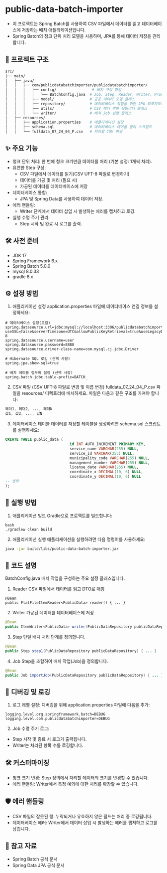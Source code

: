 # public-data-batch-importer

- 이 프로젝트는 Spring Batch를 사용하여 CSV 파일에서 데이터를 읽고 데이터베이스에 저장하는 배치 애플리케이션입니다.
- Spring Batch의 청크 단위 처리 모델을 사용하며, JPA를 통해 데이터 저장을 관리합니다.

## 📂 프로젝트 구조
```bash
src/
├── main/
│   ├── java/
│   │   ├── com/publicdatabatchimporter/publicdatabatchimporter/
│   │   │   ├── config/                # 배치 구성 파일
│   │   │   │   └── BatchConfig.java  # Job, Step, Reader, Writer, Processor 설정
│   │   │   ├── model/                # 공공 데이터 모델 클래스
│   │   │   ├── repository/           # 데이터베이스 작업을 위한 JPA 리포지토리
│   │   │   ├── utils/                # CSV 헤더 변환 유틸리티 클래스
│   │   │   └── writer/               # 배치 Job 실행 클래스
│   ├── resources/
│   │   ├── application.properties    # 애플리케이션 설정
│   │   ├── schema.sql                # 데이터베이스 테이블 정의 스크립트
│   │   └── fulldata_07_24_04_P.csv   # 처리할 CSV 파일
```

## ✨ 주요 기능

- 청크 단위 처리: 한 번에 청크 크기만큼 데이터를 처리 (기본 설정: 1개씩 처리).
- 유연한 Step 구성:
    - CSV 파일에서 데이터를 읽기(CSV UFT-8 파일로 변경하기)
    - 데이터를 가공 및 처리 (필요 시)
    - 가공된 데이터를 데이터베이스에 저장
- 데이터베이스 통합:
    - JPA 및 Spring Data를 사용하여 데이터 저장.
- 에러 핸들링:
    - Writer 단계에서 데이터 삽입 시 발생하는 에러를 캡처하고 로깅.
- 실행 수명 주기 관리:
    - Step 시작 및 완료 시 로그를 출력.

## 🛠️ 사전 준비

- JDK 17
- Spring Framework 6.x
- Spring Batch 5.0.0
- mysql 8.0.33
- gradle 8.x

## ⚙️ 설정 방법
1. 애플리케이션 설정
   application.properties 파일에 데이터베이스 연결 정보를 설정하세요:

```properties
# 데이터베이스 설정(로컬)
spring.datasource.url=jdbc:mysql://localhost:3306/publicdatabatchimporter?useSSL=false&serverTimezone=UTC&allowPublicKeyRetrieval=true&useLegacyDatetimeCode=false&useUnicode=true&characterEncoding=UTF-8
spring.datasource.username=user
spring.datasource.password=8888
spring.datasource.driver-class-name=com.mysql.cj.jdbc.Driver

# Hibernate SQL 로깅 (선택 사항)
spring.jpa.show-sql=true

# 배치 테이블 접두어 설정 (선택 사항)
spring.batch.jdbc.table-prefix=BATCH_
```

2. CSV 파일
   (CSV UFT-8 파일로 변경 및 이름 변경)
   fulldata_07_24_04_P.csv 파일을 resources/ 디렉토리에 배치하세요. 파일은 다음과 같은 구조를 가져야 합니다:

```mathematica
헤더1, 헤더2, ..., 헤더N
값1, 값2, ..., 값N
```

3. 데이터베이스 테이블
   데이터를 저장할 테이블을 생성하려면 schema.sql 스크립트를 실행하세요:

```sql
CREATE TABLE public_data (
                             id INT AUTO_INCREMENT PRIMARY KEY,
                             service_name VARCHAR(255) NULL,
                             service_id VARCHAR(255) NULL,
                             municipality_code VARCHAR(255) NULL,
                             management_number VARCHAR(255) NULL,
                             license_date VARCHAR(255) NULL,
                             coordinate_x DECIMAL(10, 6) NULL,
                             coordinate_y DECIMAL(10, 6) NULL
-- 생략
);
```

## 🚀 실행 방법

1. 애플리케이션 빌드
   Gradle으로 프로젝트를 빌드합니다:
```
bash
./gradlew clean build
```

2. 애플리케이션 실행
   애플리케이션을 실행하려면 다음 명령어를 사용하세요:

```bash
java -jar build/libs/public-data-batch-importer.jar
```

## 📝 코드 설명

BatchConfig.java
배치 작업을 구성하는 주요 설정 클래스입니다.

1. Reader
   CSV 파일에서 데이터를 읽고 DTO로 매핑

```ava
@Bean
public FlatFileItemReader<PublicData> reader() { ... }
```

2. Writer
   가공된 데이터를 데이터베이스에 저장

```java
@Bean
public ItemWriter<PublicData> writer(PublicDataRepository publicDataRepository) { ... }
```

3. Step
   단일 배치 처리 단계를 정의합니다.

```java
@Bean
public Step step1(PublicDataRepository publicDataRepository) { ... }
```

4. Job
   Step을 조합하여 배치 작업(Job)을 정의합니다.

```java
@Bean
public Job importJob(PublicDataRepository publicDataRepository) { ... }
```

## 🐞 디버깅 및 로깅

1. 로그 레벨 설정: 디버깅을 위해 application.properties 파일에 다음을 추가:

```properties
logging.level.org.springframework.batch=DEBUG
logging.level.com.publicdatabatchimporter=DEBUG
```

2. Job 수명 주기 로그:

- Step 시작 및 종료 시 로그가 출력됩니다.
- Writer는 처리된 항목 수를 로깅합니다.

## 🛠️ 커스터마이징

- 청크 크기 변경: Step 정의에서 처리할 데이터의 크기를 변경할 수 있습니다.
- 에러 핸들링: Writer에서 특정 예외에 대한 처리를 확장할 수 있습니다.

## 🛡️ 에러 핸들링

- CSV 파일의 잘못된 행: 누락되거나 유효하지 않은 필드는 처리 중 로깅됩니다.
- 데이터베이스 에러: Writer에서 데이터 삽입 시 발생하는 에러를 캡처하고 로그를 남깁니다.

## 📖 참고 자료

- Spring Batch 공식 문서
- Spring Data JPA 공식 문서

